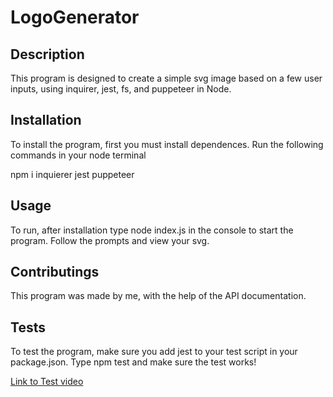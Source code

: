 # LogoGenerator

## Description
This program is designed to create a simple svg image based on a few user inputs, using inquirer, jest, fs, and puppeteer in Node.

## Installation
To install the program, first you must install dependences. Run the following commands in your node terminal

npm i inquierer jest puppeteer


## Usage
To run, after installation type node index.js in the console to start the program. Follow the prompts and view your svg.

## Contributings
This program was made by me, with the help of the API documentation.

## Tests
To test the program, make sure you add jest to your test script in your package.json. Type npm test and make sure the test works!

[Link to Test video](https://youtu.be/PitobOoLjvA)
